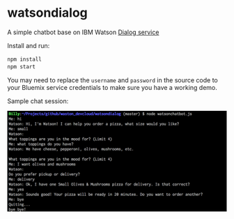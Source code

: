 # watsondialog
A simple chatbot base on IBM Watson [Dialog service][service_url]

Install and run:

```sh
npm install
npm start
```
You may need to replace the ``username`` and ``password`` in the source code to your Bluemix service credentials to make sure you have a working demo.

Sample chat session:

![Screenshot](./screenshot01.png)

[service_url]: http://www.ibm.com/smarterplanet/us/en/ibmwatson/developercloud/doc/dialog/
